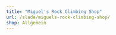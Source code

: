 ```yaml
---
title: "Miguel's Rock Climbing Shop"
url: /slade/miguels-rock-climbing-shop/
shop: Allgemein
---
```

